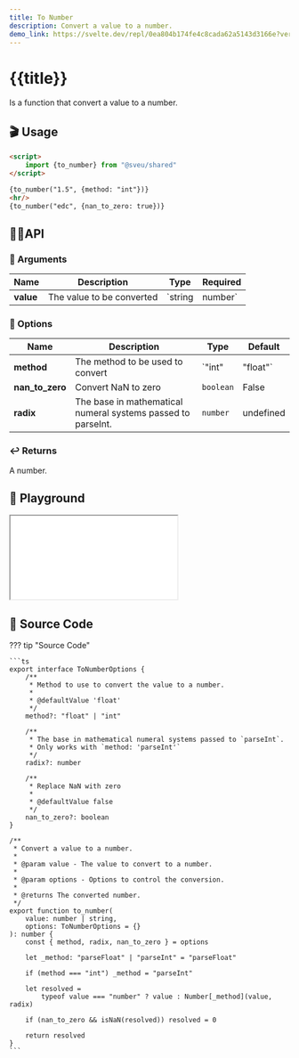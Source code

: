 ```yaml
---
title: To Number
description: Convert a value to a number.
demo_link: https://svelte.dev/repl/0ea804b174fe4c8cada62a5143d3166e?version=3.55.1
---
```


# {{title}}

Is a function that convert a value to a number.

## 🎬 Usage

```html
<script>
    import {to_number} from "@sveu/shared"
</script>

{to_number("1.5", {method: "int"})}
<hr/>
{to_number("edc", {nan_to_zero: true})}
```

## 👩‍💻API

### 👻 Arguments

| Name                | Description                          | Type                          | Required |
| ------------------- | ------------------------------------ | ----------------------------- | -------- |
| **value**           | The value to be converted            | `string | number`             | Yes      |

### 🙈 Options

| Name                | Description                          | Type                          | Default  |
| ------------------- | ------------------------------------ | ----------------------------- | -------- |
| **method**          | The method to be used to convert     | `"int" | "float"`             | float    |
| **nan_to_zero**     | Convert NaN to zero                  | `boolean`                     | False    |
| **radix**           | The base in mathematical numeral systems passed to parseInt. | `number` | undefined |

### ↩️ Returns

A number.

## 🧪 Playground

<iframe class="h-120 w-full" src="{{demo_link}}"></iframe>

## 👀 Source Code

??? tip "Source Code"

    ```ts
    export interface ToNumberOptions {
        /**
         * Method to use to convert the value to a number.
         *
         * @defaultValue 'float'
         */
        method?: "float" | "int"

        /**
         * The base in mathematical numeral systems passed to `parseInt`.
         * Only works with `method: 'parseInt'`
         */
        radix?: number

        /**
         * Replace NaN with zero
         *
         * @defaultValue false
         */
        nan_to_zero?: boolean
    }

    /**
     * Convert a value to a number.
     *
     * @param value - The value to convert to a number.
     *
     * @param options - Options to control the conversion.
     *
     * @returns The converted number.
     */
    export function to_number(
        value: number | string,
        options: ToNumberOptions = {}
    ): number {
        const { method, radix, nan_to_zero } = options

        let _method: "parseFloat" | "parseInt" = "parseFloat"

        if (method === "int") _method = "parseInt"

        let resolved =
            typeof value === "number" ? value : Number[_method](value, radix)

        if (nan_to_zero && isNaN(resolved)) resolved = 0

        return resolved
    }
    ```
